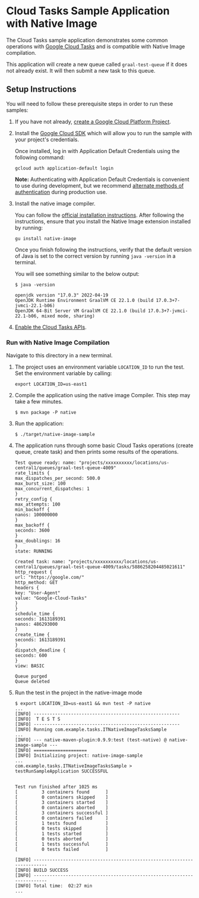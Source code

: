 # Cloud Tasks Sample Application with Native Image

The Cloud Tasks sample application demonstrates some common operations with
[Google Cloud Tasks](https://cloud.google.com/tasks) and is compatible with
Native Image compilation.

This application will create a new queue called `graal-test-queue` if it does
not already exist.
It will then submit a new task to this queue.

## Setup Instructions

You will need to follow these prerequisite steps in order to run these samples:

1. If you have not already, [create a Google Cloud Platform Project](https://cloud.google.com/resource-manager/docs/creating-managing-projects#creating_a_project). 

2. Install the [Google Cloud SDK](https://cloud.google.com/sdk/) which will allow you to run the sample with your project's credentials.

    Once installed, log in with Application Default Credentials using the following command:
    
    ```
    gcloud auth application-default login
    ```
   
    **Note:** Authenticating with Application Default Credentials is convenient to use during development, but we recommend [alternate methods of authentication](https://cloud.google.com/docs/authentication/production) during production use.
    
3. Install the native image compiler.
    
    You can follow the [official installation instructions](https://www.graalvm.org/docs/getting-started/#install-graalvm).
    After following the instructions, ensure that you install the Native Image extension installed by running:
    
    ```
    gu install native-image
    ```
   
    Once you finish following the instructions, verify that the default version of Java is set to the correct version by running `java -version` in a terminal.
    
    You will see something similar to the below output:
    
    ```
    $ java -version
   
    openjdk version "17.0.3" 2022-04-19
    OpenJDK Runtime Environment GraalVM CE 22.1.0 (build 17.0.3+7-jvmci-22.1-b06)
    OpenJDK 64-Bit Server VM GraalVM CE 22.1.0 (build 17.0.3+7-jvmci-22.1-b06, mixed mode, sharing)

    ```

4. [Enable the Cloud Tasks APIs](https://console.cloud.google.com/apis/api/cloudtasks.googleapis.com).

### Run with Native Image Compilation

Navigate to this directory in a new terminal.

1. The project uses an environment variable `LOCATION_ID` to run the test. Set the environment variable by calling:

   ```
   export LOCATION_ID=us-east1
   ```
 
2. Compile the application using the native image Compiler. This step may take a few minutes.

   ```
   $ mvn package -P native
   ```

   
    
3. Run the application:

   ```
   $ ./target/native-image-sample
   ```

4. The application runs through some basic Cloud Tasks operations (create queue, create task) and then prints some results of the operations.

   ```
   Test queue ready: name: "projects/xxxxxxxxxx/locations/us-central1/queues/graal-test-queue-4009"
   rate_limits {
   max_dispatches_per_second: 500.0
   max_burst_size: 100
   max_concurrent_dispatches: 1
   }
   retry_config {
   max_attempts: 100
   min_backoff {
   nanos: 100000000
   }
   max_backoff {
   seconds: 3600
   }
   max_doublings: 16
   }
   state: RUNNING
   
   Created task: name: "projects/xxxxxxxxxx/locations/us-central1/queues/graal-test-queue-4009/tasks/5886258204485021611"
   http_request {
   url: "https://google.com/"
   http_method: GET
   headers {
   key: "User-Agent"
   value: "Google-Cloud-Tasks"
   }
   }
   schedule_time {
   seconds: 1613189391
   nanos: 486293000
   }
   create_time {
   seconds: 1613189391
   }
   dispatch_deadline {
   seconds: 600
   }
   view: BASIC
   
   Queue purged
   Queue deleted
   ```

5. Run the test in the project in the native-image mode

   ```
   $ export LOCATION_ID=us-east1 && mvn test -P native
   ...
   [INFO] -------------------------------------------------------
   [INFO]  T E S T S
   [INFO] -------------------------------------------------------
   [INFO] Running com.example.tasks.ITNativeImageTasksSample
   ...
   [INFO] --- native-maven-plugin:0.9.9:test (test-native) @ native-image-sample ---
   [INFO] ====================
   [INFO] Initializing project: native-image-sample
   ...
   com.example.tasks.ITNativeImageTasksSample > testRunSampleApplication SUCCESSFUL
   
   
   Test run finished after 1025 ms
   [         3 containers found      ]
   [         0 containers skipped    ]
   [         3 containers started    ]
   [         0 containers aborted    ]
   [         3 containers successful ]
   [         0 containers failed     ]
   [         1 tests found           ]
   [         0 tests skipped         ]
   [         1 tests started         ]
   [         0 tests aborted         ]
   [         1 tests successful      ]
   [         0 tests failed          ]
   
   [INFO] ------------------------------------------------------------------------
   [INFO] BUILD SUCCESS
   [INFO] ------------------------------------------------------------------------
   [INFO] Total time:  02:27 min
   ...
   ```
